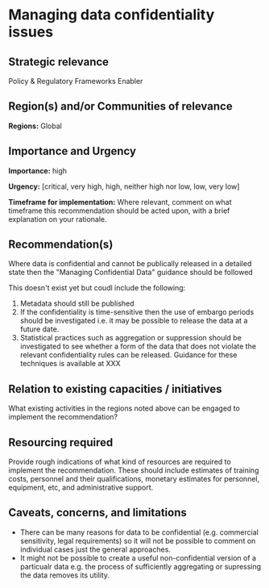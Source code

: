 # Managing data confidentiality issues

## Strategic relevance

Policy & Regulatory Frameworks Enabler

## Region(s) and/or Communities of relevance

**Regions:** Global

## Importance and Urgency

**Importance:** high

**Urgency:** [critical, very high, high, neither high nor low, low, very low]

**Timeframe for implementation:** Where relevant, comment on what timeframe this recommendation should be acted upon, with a brief explanation on your rationale.

## Recommendation(s)

Where data is confidential and cannot be publically released in a detailed state then the "Managing Confidential Data" guidance should be followed

This doesn't exist yet but coudl include the following:
1. Metadata should still be published
2. If the confidentiality is time-sensitive then the use of embargo periods should be investigated i.e. it may be possible to release the data at a future date.
3. Statistical practices such as aggregation or suppression should be investigated to see whether a form of the data that does not violate the relevant confidentiality rules can be released.  Guidance for these techniques is available at XXX


## Relation to existing capacities / initiatives

What existing activities in the regions noted above can be engaged to implement the recommendation?

## Resourcing required

Provide rough indications of what kind of resources are required to implement the recommendation. 
These should include estimates of training costs, personnel and their qualifications, monetary estimates for personnel, equipment, etc, and administrative support. 

## Caveats, concerns, and limitations 

- There can be many reasons for data to be confidential (e.g. commercial sensitivity, legal requirements) so it will not be possible to comment on individual cases just the general approaches.
- It might not be possible to create a useful non-confidential version of a particualr data e.g. the process of sufficiently aggregating or supressing the data removes its utility.

